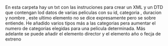 En esta carpeta hay un txt con las instruciones para crear un XML y un DTD  que contengan lod datos de varias peliculas con su id, categoria , duracion y nombre ,
este ultimo elemento no se dice expresamente pero se sobre entiende. 
He añadido varios tipos más a las categorias pera aumentar el numero de categorias elegidas para una pelicula determinada.
Más adelante se puede añadir el elemento director y el elemento año  o fecja de extreno 
